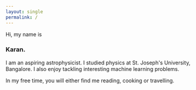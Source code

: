 ```yaml
---
layout: single
permalink: /
---
```


Hi, my name is
### Karan.

I am an aspiring astrophysicist. I studied physics at St. Joseph's University, Bangalore. I also enjoy tackling interesting machine learning problems.

In my free time, you will either find me reading, cooking or travelling.
